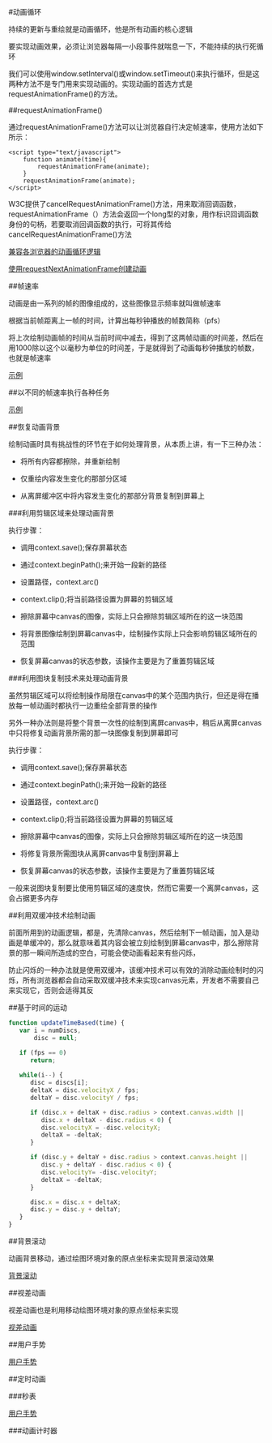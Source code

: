 #动画循环

持续的更新与重绘就是动画循环，他是所有动画的核心逻辑

要实现动画效果，必须让浏览器每隔一小段事件就喘息一下，不能持续的执行死循环

我们可以使用window.setInterval()或window.setTimeout()来执行循环，但是这两种方法不是专门用来实现动画的。实现动画的首选方式是requestAnimationFrame()的方法。

##requestAnimationFrame()

通过requestAnimationFrame()方法可以让浏览器自行决定帧速率，使用方法如下所示：

	<script type="text/javascript">
		function animate(time){
			requestAnimationFrame(animate);
		}
		requestAnimationFrame(animate);
	</script>

W3C提供了cancelRequestAnimationFrame()方法，用来取消回调函数，requestAnimationFrame（）方法会返回一个long型的对象，用作标识回调函数身份的句柄，若要取消回调函数的执行，可将其传给cancelRequestAnimationFrame()方法

[兼容各浏览器的动画循环逻辑](/code/cp5/5-1-1.html)

[使用requestNextAnimationFrame创建动画](/code/cp5/5-1-2.html)

##帧速率

动画是由一系列的帧的图像组成的，这些图像显示频率就叫做帧速率

根据当前帧距离上一帧的时间，计算出每秒钟播放的帧数简称（pfs）

将上次绘制动画帧的时间从当前时间中减去，得到了这两帧动画的时间差，然后在用1000除以这个以毫秒为单位的时间差，于是就得到了动画每秒钟播放的帧数，也就是帧速率

[示例](/code/cp5/5-2-1.html)

##以不同的帧速率执行各种任务

[示例](/code/cp5/5-3-1.html)

##恢复动画背景

绘制动画时具有挑战性的环节在于如何处理背景，从本质上讲，有一下三种办法：

+ 将所有内容都擦除，并重新绘制

+ 仅重绘内容发生变化的那部分区域

+ 从离屏缓冲区中将内容发生变化的那部分背景复制到屏幕上

###利用剪辑区域来处理动画背景

执行步骤：

+ 调用context.save();保存屏幕状态

+ 通过context.beginPath();来开始一段新的路径

+ 设置路径，context.arc()

+ context.clip();将当前路径设置为屏幕的剪辑区域

+ 擦除屏幕中canvas的图像，实际上只会擦除剪辑区域所在的这一块范围

+ 将背景图像绘制到屏幕canvas中，绘制操作实际上只会影响剪辑区域所在的范围

+ 恢复屏幕canvas的状态参数，该操作主要是为了重置剪辑区域

###利用图块复制技术来处理动画背景

虽然剪辑区域可以将绘制操作局限在canvas中的某个范围内执行，但还是得在播放每一帧动画时都执行一边重绘全部背景的操作

另外一种办法则是将整个背景一次性的绘制到离屏canvas中，稍后从离屏canvas中只将修复动画背景所需的那一块图像复制到屏幕即可

执行步骤：

+ 调用context.save();保存屏幕状态

+ 通过context.beginPath();来开始一段新的路径

+ 设置路径，context.arc()

+ context.clip();将当前路径设置为屏幕的剪辑区域

+ 擦除屏幕中canvas的图像，实际上只会擦除剪辑区域所在的这一块范围

+ 将修复背景所需图块从离屏canvas中复制到屏幕上

+ 恢复屏幕canvas的状态参数，该操作主要是为了重置剪辑区域

一般来说图块复制要比使用剪辑区域的速度快，然而它需要一个离屏canvas，这会占据更多内存

##利用双缓冲技术绘制动画

前面所用到的动画逻辑，都是，先清除canvas，然后绘制下一帧动画，加入是动画是单缓冲的，那么就意味着其内容会被立刻绘制到屏幕canvas中，那么擦除背景的那一瞬间所造成的空白，可能会使动画看起来有些闪烁，

防止闪烁的一种办法就是使用双缓冲，该缓冲技术可以有效的消除动画绘制时的闪烁，所有浏览器都会自动采取双缓冲技术来实现canvas元素，开发者不需要自己来实现它，否则会适得其反

##基于时间的运动

```javascript
function updateTimeBased(time) {
   var i = numDiscs,
       disc = null;

   if (fps == 0)
      return;
   
   while(i--) {
      disc = discs[i];
      deltaX = disc.velocityX / fps;
      deltaY = disc.velocityY / fps;

      if (disc.x + deltaX + disc.radius > context.canvas.width ||
         disc.x + deltaX - disc.radius < 0) {
         disc.velocityX = -disc.velocityX;
         deltaX = -deltaX;
      }

      if (disc.y + deltaY + disc.radius > context.canvas.height ||
         disc.y + deltaY - disc.radius < 0) {
         disc.velocityY= -disc.velocityY;
         deltaX = -deltaX;
      }

      disc.x = disc.x + deltaX;
      disc.y = disc.y + deltaY;
   }
}
```

##背景滚动

动画背景移动，通过绘图环境对象的原点坐标来实现背景滚动效果

[背景滚动](/code/cp5/5-7-1.html)

##视差动画

视差动画也是利用移动绘图环境对象的原点坐标来实现

[视差动画](/code/cp5/5-8-1.html)

##用户手势

[用户手势](/code/cp5/5-9-1.html)

##定时动画

###秒表

[用户手势](/code/cp5/5-10-1.html)

###动画计时器

